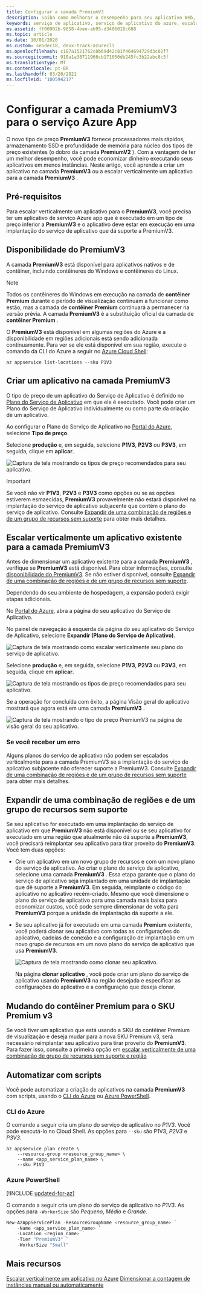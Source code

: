 ```yaml
---
title: Configurar a camada PremiumV3
description: Saiba como melhorar o desempenho para seu aplicativo Web, móvel e de API em Azure App serviço, dimensionando para o novo tipo de preço PremiumV3.
keywords: serviço de aplicativo, serviço de aplicativo do azure, escala, escalonável, plano de serviço de aplicativo, custo de serviço de aplicativo
ms.assetid: ff00902b-9858-4bee-ab95-d3406018c688
ms.topic: article
ms.date: 10/01/2020
ms.custom: seodec18, devx-track-azurecli
ms.openlocfilehash: c187a1521762c0b69d42c81f464694729d3c02f7
ms.sourcegitcommit: 910a1a38711966cb171050db245fc3b22abc8c5f
ms.translationtype: MT
ms.contentlocale: pt-BR
ms.lasthandoff: 03/20/2021
ms.locfileid: "100594217"
---
```

# <a name="configure-premiumv3-tier-for-azure-app-service"></a>Configurar a camada PremiumV3 para o serviço Azure App

O novo tipo de preço **PremiumV3** fornece processadores mais rápidos, armazenamento SSD e profundidade de memória para núcleo dos tipos de preço existentes (o dobro da camada **PremiumV2** ). Com a vantagem de ter um melhor desempenho, você pode economizar dinheiro executando seus aplicativos em menos instâncias. Neste artigo, você aprende a criar um aplicativo na camada **PremiumV3** ou a escalar verticalmente um aplicativo para a camada **PremiumV3** .

## <a name="prerequisites"></a>Pré-requisitos

Para escalar verticalmente um aplicativo para o **PremiumV3**, você precisa ter um aplicativo de serviço Azure app que é executado em um tipo de preço inferior a **PremiumV3** e o aplicativo deve estar em execução em uma implantação do serviço de aplicativo que dá suporte a PremiumV3.

<a name="availability"></a>

## <a name="premiumv3-availability"></a>Disponibilidade do PremiumV3

A camada **PremiumV3** está disponível para aplicativos nativos e de contêiner, incluindo contêineres do Windows e contêineres do Linux.

> [!NOTE]
> Todos os contêineres do Windows em execução na camada de **contêiner Premium** durante o período de visualização continuam a funcionar como estão, mas a camada de **contêiner Premium** continuará a permanecer na versão prévia. A camada **PremiumV3** é a substituição oficial da camada de **contêiner Premium** . 

O **PremiumV3** está disponível em algumas regiões do Azure e a disponibilidade em regiões adicionais está sendo adicionada continuamente. Para ver se ele está disponível em sua região, execute o comando da CLI do Azure a seguir no [Azure Cloud Shell](../cloud-shell/overview.md):

```azurecli-interactive
az appservice list-locations --sku P1V3
```

<a name="create"></a>

## <a name="create-an-app-in-premiumv3-tier"></a>Criar um aplicativo na camada PremiumV3

O tipo de preço de um aplicativo do Serviço de Aplicativo é definido no [Plano do Serviço de Aplicativo](overview-hosting-plans.md) em que ele é executado. Você pode criar um Plano do Serviço de Aplicativo individualmente ou como parte da criação de um aplicativo.

Ao configurar o Plano do Serviço de Aplicativo no <a href="https://portal.azure.com" target="_blank">Portal do Azure</a>, selecione **Tipo de preço**. 

Selecione **produção** e, em seguida, selecione **P1V3**, **P2V3** ou **P3V3**, em seguida, clique em **aplicar**.

![Captura de tela mostrando os tipos de preço recomendados para seu aplicativo.](media/app-service-configure-premium-tier/scale-up-tier-select.png)

> [!IMPORTANT] 
> Se você não vir **P1V3**, **P2V3** e **P3V3** como opções ou se as opções estiverem esmaecidas, **PremiumV3** provavelmente não estará disponível na implantação do serviço de aplicativo subjacente que contém o plano do serviço de aplicativo. Consulte [Expandir de uma combinação de regiões e de um grupo de recursos sem suporte](#unsupported) para obter mais detalhes.

## <a name="scale-up-an-existing-app-to-premiumv3-tier"></a>Escalar verticalmente um aplicativo existente para a camada PremiumV3

Antes de dimensionar um aplicativo existente para a camada **PremiumV3** , verifique se **PremiumV3** está disponível. Para obter informações, consulte [disponibilidade do PremiumV3](#availability). Se não estiver disponível, consulte [Expandir de uma combinação de regiões e de um grupo de recursos sem suporte](#unsupported).

Dependendo do seu ambiente de hospedagem, a expansão poderá exigir etapas adicionais. 

No <a href="https://portal.azure.com" target="_blank">Portal do Azure</a>, abra a página do seu aplicativo do Serviço de Aplicativo.

No painel de navegação à esquerda da página do seu aplicativo do Serviço de Aplicativo, selecione **Expandir (Plano do Serviço de Aplicativo)**.

![Captura de tela mostrando como escalar verticalmente seu plano do serviço de aplicativo.](media/app-service-configure-premium-tier/scale-up-tier-portal.png)

Selecione **produção** e, em seguida, selecione **P1V3**, **P2V3** ou **P3V3**, em seguida, clique em **aplicar**.

![Captura de tela mostrando os tipos de preço recomendados para seu aplicativo.](media/app-service-configure-premium-tier/scale-up-tier-select.png)

Se a operação for concluída com êxito, a página Visão geral do aplicativo mostrará que agora está em uma camada **PremiumV3** .

![Captura de tela mostrando o tipo de preço PremiumV3 na página de visão geral do seu aplicativo.](media/app-service-configure-premium-tier/finished.png)

### <a name="if-you-get-an-error"></a>Se você receber um erro

Alguns planos do serviço de aplicativo não podem ser escalados verticalmente para a camada PremiumV3 se a implantação do serviço de aplicativo subjacente não oferecer suporte a PremiumV3. Consulte [Expandir de uma combinação de regiões e de um grupo de recursos sem suporte](#unsupported) para obter mais detalhes.

<a name="unsupported"></a>

## <a name="scale-up-from-an-unsupported-resource-group-and-region-combination"></a>Expandir de uma combinação de regiões e de um grupo de recursos sem suporte

Se seu aplicativo for executado em uma implantação do serviço de aplicativo em que **PremiumV3** não está disponível ou se seu aplicativo for executado em uma região que atualmente não dá suporte a **PremiumV3**, você precisará reimplantar seu aplicativo para tirar proveito do **PremiumV3**.  Você tem duas opções:

- Crie um aplicativo em um novo grupo de recursos e com um novo plano do serviço de aplicativo. Ao criar o plano do serviço de aplicativo, selecione uma camada **PremiumV3** . Essa etapa garante que o plano do serviço de aplicativo seja implantado em uma unidade de implantação que dê suporte a **PremiumV3**. Em seguida, reimplante o código do aplicativo no aplicativo recém-criado. Mesmo que você dimensione o plano do serviço de aplicativo para uma camada mais baixa para economizar custos, você pode sempre dimensionar de volta para **PremiumV3** porque a unidade de implantação dá suporte a ele.
- Se seu aplicativo já for executado em uma camada **Premium** existente, você poderá clonar seu aplicativo com todas as configurações do aplicativo, cadeias de conexão e a configuração de implantação em um novo grupo de recursos em um novo plano do serviço de aplicativo que usa **PremiumV3**.

    ![Captura de tela mostrando como clonar seu aplicativo.](media/app-service-configure-premium-tier/clone-app.png)

    Na página **clonar aplicativo** , você pode criar um plano do serviço de aplicativo usando **PremiumV3** na região desejada e especificar as configurações do aplicativo e a configuração que deseja clonar.

## <a name="moving-from-premium-container-to-premium-v3-sku"></a>Mudando do contêiner Premium para o SKU Premium v3

Se você tiver um aplicativo que está usando a SKU do contêiner Premium de visualização e deseja mudar para a nova SKU Premium v3, será necessário reimplantar seu aplicativo para tirar proveito do **PremiumV3**. Para fazer isso, consulte a primeira opção em [escalar verticalmente de uma combinação de grupo de recursos sem suporte e região](#scale-up-from-an-unsupported-resource-group-and-region-combination)

## <a name="automate-with-scripts"></a>Automatizar com scripts

Você pode automatizar a criação de aplicativos na camada **PremiumV3** com scripts, usando o [CLI do Azure](/cli/azure/install-azure-cli) ou [Azure PowerShell](/powershell/azure/).

### <a name="azure-cli"></a>CLI do Azure

O comando a seguir cria um plano do serviço de aplicativo no _P1V3_. Você pode executá-lo no Cloud Shell. As opções para `--sku` são P1V3, _P2V3_ e _P3V3_.

```azurecli-interactive
az appservice plan create \
    --resource-group <resource_group_name> \
    --name <app_service_plan_name> \
    --sku P1V3
```

### <a name="azure-powershell"></a>Azure PowerShell

[!INCLUDE [updated-for-az](../../includes/updated-for-az.md)]

O comando a seguir cria um plano do serviço de aplicativo no _P1V3_. As opções para `-WorkerSize` são _Pequeno_, _Médio_ e _Grande_.

```powershell
New-AzAppServicePlan -ResourceGroupName <resource_group_name> `
    -Name <app_service_plan_name> `
    -Location <region_name> `
    -Tier "PremiumV3" `
    -WorkerSize "Small"
```

## <a name="more-resources"></a>Mais recursos

[Escalar verticalmente um aplicativo no Azure](manage-scale-up.md) 
 [Dimensionar a contagem de instâncias manual ou automaticamente](../azure-monitor/autoscale/autoscale-get-started.md)
